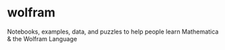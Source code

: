 # wolfram
Notebooks, examples, data, and puzzles to help people learn Mathematica &amp; the Wolfram Language
